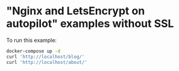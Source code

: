 "Nginx and LetsEncrypt on autopilot" examples without SSL
=========================================================

To run this example:

```bash
docker-compose up -d
curl 'http://localhost/blog/'
curl 'http://localhost/about/'
```
